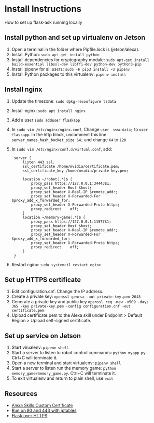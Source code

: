 # Install Instructions

How to set up flask-ask running locally

## Install python and set up virtualenv on Jetson

1. Open a terminal in the folder where Pipfile.lock is (jetson/alexa).
1. Install Python: `sudo apt-get install python`
1. Install dependencies for cryptography module: `sudo apt-get install build-essential libssl-dev libffi-dev python-dev python3-pip`
1. Install pipenv for all users: `sudo -H pip3 install -U pipenv`
1. Install Python packages to this virtualenv: `pipenv install`

## Install nginx

1. Update the timezone: `sudo dpkg-reconfigure tzdata`
1. Install nginx: `sudo apt install nginx`
1. Add a user `sudo adduser flaskapp`
1. In `sudo vim /etc/nginx/nginx.conf`, Change `user  www-data;` to `user  flaskapp`. In the http block, uncomment this line: `server_names_hash_bucket_size 64;` and change `64` to `128`
1. In `sudo vim /etc/nginx/conf.d/virtual.conf`, add:

        server {
            listen 443 ssl;
            ssl_certificate /home/nvidia/certificate.pem;
            ssl_certificate_key /home/nvidia/private-key.pem;

            location ~/robot(.*)$ {
                proxy_pass https://127.0.0.1:34443$1;
                proxy_set_header Host $host;
                proxy_set_header X-Real-IP $remote_addr;
                proxy_set_header X-Forwarded-For $proxy_add_x_forwarded_for;
                proxy_set_header X-Forwarded-Proto https;
                proxy_redirect    off;
            }
            location ~/memory-game(.*)$ {
                proxy_pass https://127.0.0.1:11577$1;
                proxy_set_header Host $host;
                proxy_set_header X-Real-IP $remote_addr;
                proxy_set_header X-Forwarded-For $proxy_add_x_forwarded_for;
                proxy_set_header X-Forwarded-Proto https;
                proxy_redirect    off;
            }
        }

1. Restart nginx: `sudo systemctl restart nginx`

## Set up HTTPS certificate

1. Edit configuration.cnf. Change the IP address.
1. Create a private key: `openssl genrsa -out private-key.pem 2048`
1. Generate a private key and public key `openssl req -new -x509 -days 365 -key private-key.pem -config configuration.cnf -out certificate.pem`
1. Upload certificate.pem to the Alexa skill under Endpoint > Default Region > Upload self-signed certificate.

## Set up service on Jetson

1. Start virualenv: `pipenv shell`
1. Start a server to listen to robot control commands: `python myapp.py`. Ctrl+C will terminate it.
1. Open a new terminal and start virtualenv: `pipenv shell`
1. Start a server to listen run the memory game: `python memory_game/memory_game.py`. Ctrl+C will terminate it.
1. To exit virtualenv and return to plain shell, use `exit`

## Resources

* [Alexa Skills Custom Certificate](https://developer.amazon.com/docs/custom-skills/test-a-custom-skill.html#h2_sslcert)
* [Run on 80 and 443 with iptables](https://wiki.jenkins.io/display/JENKINS/Running+Jenkins+on+Port+80+or+443+using+iptables)
* [Flask over HTTPS](https://blog.miguelgrinberg.com/post/running-your-flask-application-over-https)
